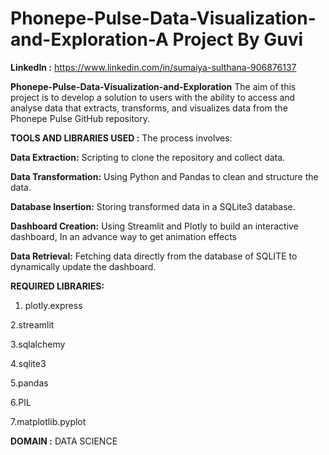 # Phonepe-Pulse-Data-Visualization-and-Exploration-A Project By Guvi

**LinkedIn :** https://www.linkedin.com/in/sumaiya-sulthana-906876137

**Phonepe-Pulse-Data-Visualization-and-Exploration** 
         The aim of this project is to develop a solution  to users with the ability to access and analyse data that extracts, transforms, and visualizes data from the Phonepe Pulse GitHub repository.
         
**TOOLS AND LIBRARIES USED :** The process involves:

**Data Extraction:** Scripting to clone the repository and collect data.

**Data Transformation:** Using Python and Pandas to clean and structure the data.

**Database Insertion:** Storing transformed data in a SQLite3 database.

**Dashboard Creation:** Using Streamlit and Plotly to build an interactive dashboard, In an advance way to get animation effects

**Data Retrieval:** Fetching data directly from the database of SQLITE to dynamically update the dashboard.

**REQUIRED LIBRARIES:**

1. plotly.express

2.streamlit

3.sqlalchemy

4.sqlite3

5.pandas

6.PIL

7.matplotlib.pyplot

**DOMAIN :** DATA SCIENCE

